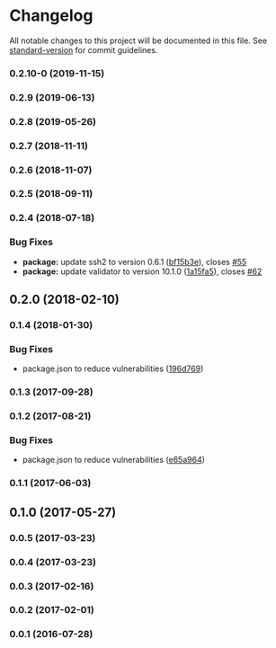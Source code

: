 # Changelog

All notable changes to this project will be documented in this file. See [standard-version](https://github.com/conventional-changelog/standard-version) for commit guidelines.

### 0.2.10-0 (2019-11-15)

### 0.2.9 (2019-06-13)

### 0.2.8 (2019-05-26)

### 0.2.7 (2018-11-11)

### 0.2.6 (2018-11-07)

### 0.2.5 (2018-09-11)

### 0.2.4 (2018-07-18)


### Bug Fixes

* **package:** update ssh2 to version 0.6.1 ([bf15b3e](https://github.com/billchurch/WebSSH2/commit/bf15b3e11d3d0659a3fafdeec616aa6bce719cb7)), closes [#55](https://github.com/billchurch/WebSSH2/issues/55)
* **package:** update validator to version 10.1.0 ([1a15fa5](https://github.com/billchurch/WebSSH2/commit/1a15fa57bbea3b137f0c9ce122542d387119ec4a)), closes [#62](https://github.com/billchurch/WebSSH2/issues/62)

## 0.2.0 (2018-02-10)

### 0.1.4 (2018-01-30)


### Bug Fixes

* package.json to reduce vulnerabilities ([196d769](https://github.com/billchurch/WebSSH2/commit/196d76922e676945fe74019a4cdfbc73fe286dce))

### 0.1.3 (2017-09-28)

### 0.1.2 (2017-08-21)


### Bug Fixes

* package.json to reduce vulnerabilities ([e65a964](https://github.com/billchurch/WebSSH2/commit/e65a964621b48c76fb45053afcc9dc442e7b2fff))

### 0.1.1 (2017-06-03)

## 0.1.0 (2017-05-27)

### 0.0.5 (2017-03-23)

### 0.0.4 (2017-03-23)

### 0.0.3 (2017-02-16)

### 0.0.2 (2017-02-01)

### 0.0.1 (2016-07-28)
